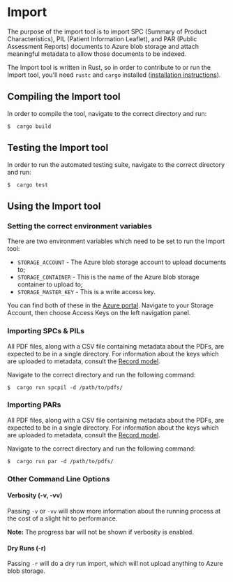 # Import

The purpose of the import tool is to import SPC (Summary of Product Characteristics), PIL (Patient Information Leaflet), and PAR (Public Assessment Reports) documents to Azure blob storage and attach meaningful metadata to allow those documents to be indexed.

The Import tool is written in Rust, so in order to contribute to or run the Import tool, you'll need `rustc` and `cargo` installed ([installation instructions](https://doc.rust-lang.org/cargo/getting-started/installation.html)).

## Compiling the Import tool

In order to compile the tool, navigate to the correct directory and run:

```
$  cargo build
```

## Testing the Import tool

In order to run the automated testing suite, navigate to the correct directory and run:

```
$  cargo test
```

## Using the Import tool

### Setting the correct environment variables

There are two environment variables which need to be set to run the Import tool:

- `STORAGE_ACCOUNT` - The Azure blob storage account to upload documents to;
- `STORAGE_CONTAINER` - This is the name of the Azure blob storage container to upload to;
- `STORAGE_MASTER_KEY` - This is a write access key.

You can find both of these in the [Azure portal](https://portal.azure.com). Navigate to your Storage Account, then choose Access Keys on the left navigation panel.

### Importing SPCs & PILs

All PDF files, along with a CSV file containing metadata about the PDFs, are expected to be in a single directory. For information about the keys which are uploaded to metadata, consult the [Record model](/medicines/import/src/model.rs).

Navigate to the correct directory and run the following command:

```
$  cargo run spcpil -d /path/to/pdfs/
```

### Importing PARs

All PDF files, along with a CSV file containing metadata about the PDFs, are expected to be in a single directory. For information about the keys which are uploaded to metadata, consult the [Record model](/medicines/import/src/model.rs).

Navigate to the correct directory and run the following command:

```
$  cargo run par -d /path/to/pdfs/
```

### Other Command Line Options

#### Verbosity (-v, -vv)

Passing `-v` or `-vv` will show more information about the running process at the cost of a slight hit to performance.

**Note:** The progress bar will not be shown if verbosity is enabled.

#### Dry Runs (-r)

Passing `-r` will do a dry run import, which will not upload anything to Azure blob storage.
